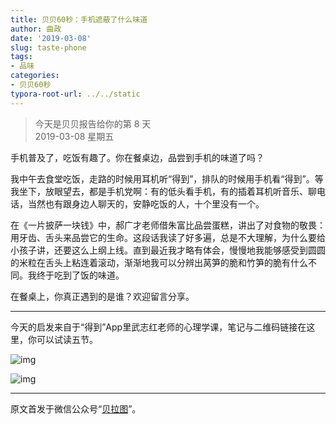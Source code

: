 ```yaml
---
title: 贝贝60秒：手机遮蔽了什么味道
author: 曲政
date: '2019-03-08'
slug: taste-phone
tags:
- 品味
categories:
- 贝贝60秒
typora-root-url: ../../static
---
```


> 今天是贝贝报告给你的第 8 天   
> 2019-03-08 星期五

手机普及了，吃饭有趣了。你在餐桌边，品尝到手机的味道了吗？

我中午去食堂吃饭，走路的时候用耳机听“得到”，排队的时候用手机看“得到”。等我坐下，放眼望去，都是手机党啊：有的低头看手机，有的插着耳机听音乐、聊电话，当然也有跟身边人聊天的，安静吃饭的人，十个里没有一个。

在《一片披萨一块钱》中，郝广才老师借朱富比品尝蛋糕，讲出了对食物的敬畏：用牙齿、舌头来品尝它的生命。这段话我读了好多遍，总是不大理解，为什么要给小孩子讲，还要这么上纲上线。直到最近我才略有体会，慢慢地我能够感受到圆圆的米粒在舌头上粘连着滚动，渐渐地我可以分辨出莴笋的脆和竹笋的脆有什么不同。我终于吃到了饭的味道。

在餐桌上，你真正遇到的是谁？欢迎留言分享。

------

今天的启发来自于“得到”App里武志红老师的心理学课，笔记与二维码链接在这里，你可以试读五节。

![img](/images/2019-03-08-%E8%B4%9D%E8%B4%9D60%E7%A7%92%EF%BC%9A%E6%89%8B%E6%9C%BA%E9%81%AE%E8%94%BD%E4%BA%86%E4%BB%80%E4%B9%88%E5%91%B3%E9%81%93/640-20191230132435651.jpeg)

![img](/images/2019-03-08-%E8%B4%9D%E8%B4%9D60%E7%A7%92%EF%BC%9A%E6%89%8B%E6%9C%BA%E9%81%AE%E8%94%BD%E4%BA%86%E4%BB%80%E4%B9%88%E5%91%B3%E9%81%93/640-20191230132435803.jpeg)

---

原文首发于微信公众号“[贝拉图](https://mp.weixin.qq.com/s/PxMQY16InByIcz44661mlw)”。